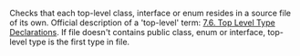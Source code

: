 Checks that each top-level class, interface or enum resides in a source
file of its own. Official description of a \'top-level\' term: [7.6. Top
Level Type
Declarations](https://docs.oracle.com/javase/specs/jls/se11/html/jls-7.html#jls-7.6).
If file doesn\'t contains public class, enum or interface, top-level
type is the first type in file.